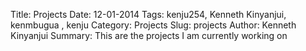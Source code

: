 Title: Projects
Date: 12-01-2014
Tags: kenju254, Kenneth Kinyanjui, kenmbugua , kenju 
Category: Projects
Slug: projects
Author: Kenneth Kinyanjui
Summary: This are the projects I am currently working on


